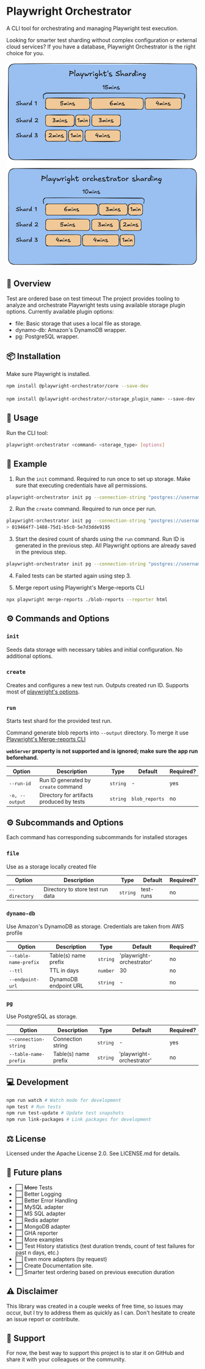 # Playwright Orchestrator

A CLI tool for orchestrating and managing Playwright test execution.

Looking for smarter test sharding without complex configuration or external cloud services? If you have a database, Playwright Orchestrator is the right choice for you.

![Timeline](assets/timeline.png)

## 🎯 Overview

Test are ordered base on test timeout
The project provides tooling to analyze and orchestrate Playwright tests using available storage plugin options. Currently available plugin options:

- file: Basic storage that uses a local file as storage.
- dynamo-db: Amazon's DynamoDB wrapper.
- pg: PostgreSQL wrapper.

## 📦 Installation

Make sure Playwright is installed.

```bash
npm install @playwright-orchestrator/core --save-dev

npm install @playwright-orchestrator/<storage_plugin_name> --save-dev
```

## 🚀 Usage

Run the CLI tool:

```bash
playwright-orchestrator <command> <storage_type> [options]
```

## 📝 Example

1. Run the `init` command. Required to run once to set up storage. Make sure that executing credentials have all permissions.

```bash
playwright-orchestrator init pg --connection-string "postgres://username:password@localhost:5432/postgres"
```

2. Run the `create` command. Required to run once per run.

```bash
playwright-orchestrator init pg --connection-string "postgres://username:password@localhost:5432/postgres" --workers 2
> 019464f7-1488-75d1-b5c0-5e7d3dde9195
```

3. Start the desired count of shards using the `run` command. Run ID is generated in the previous step. All Playwright options are already saved in the previous step.

```bash
playwright-orchestrator init pg --connection-string "postgres://username:password@localhost:5432/postgres" --run-id 019464f7-1488-75d1-b5c0-5e7d3dde9195
```

4. Failed tests can be started again using step 3.

5. Merge report using Playwright's Merge-reports CLI

```bash
npx playwright merge-reports ./blob-reports --reporter html
```

## ⚙️ Commands and Options

### `init`

Seeds data storage with necessary tables and initial configuration.
No additional options.

### `create`

Creates and configures a new test run. Outputs created run ID. Supports most of [playwright's options](https://playwright.dev/docs/test-cli#reference).

### `run`

Starts test shard for the provided test run.

Command generate blob reports into `--output` directory. To merge it use [Playwright's Merge-reports CLI](https://playwright.dev/docs/test-sharding#merge-reports-cli)

**`webServer` property is not supported and is ignored; make sure the app run beforehand.**

| Option         | Description                               | Type     | Default        | Required? |
| -------------- | ----------------------------------------- | -------- | -------------- | --------- |
| `--run-id`     | Run ID generated by `create` command      | `string` | -              | yes       |
| `-o, --output` | Directory for artifacts produced by tests | `string` | `blob_reports` | no        |

## ⚙️ Subcommands and Options

Each command has corresponding subcommands for installed storages

### `file`

Use as a storage locally created file

| Option        | Description                      | Type     | Default   | Required? |
| ------------- | -------------------------------- | -------- | --------- | --------- |
| `--directory` | Directory to store test run data | `string` | test-runs | no        |

### `dynamo-db`

Use Amazon's DynamoDB as storage. Credentials are taken from AWS profile

| Option                | Description           | Type     | Default                   | Required? |
| --------------------- | --------------------- | -------- | ------------------------- | --------- |
| `--table-name-prefix` | Table(s) name prefix  | `string` | 'playwright-orchestrator' | no        |
| `--ttl`               | TTL in days           | `number` | 30                        | no        |
| `--endpoint-url`      | DynamoDB endpoint URL | `string` | -                         | no        |

### `pg`

Use PostgreSQL as storage.

| Option                | Description          | Type     | Default                   | Required? |
| --------------------- | -------------------- | -------- | ------------------------- | --------- |
| `--connection-string` | Connection string    | `string` | -                         | yes       |
| `--table-name-prefix` | Table(s) name prefix | `string` | 'playwright-orchestrator' | no        |

## 💻 Development

```bash
npm run watch # Watch mode for development
npm test # Run tests
npm run test-update # Update test snapshots
npm run link-packages # Link packages for development
```

## ⚖️ License

Licensed under the Apache License 2.0. See LICENSE.md for details.

## 🔮 Future plans

- ⬜ ~~More~~ Tests
- ⬜ Better Logging
- ⬜ Better Error Handling
- ⬜ MySQL adapter
- ⬜ MS SQL adapter
- ⬜ Redis adapter
- ⬜ MongoDB adapter
- ⬜ GHA reporter
- ⬜ More examples
- ⬜ Test History statistics (test duration trends, count of test failures for past n days, etc.)
- ⬜ Even more adapters (by request)
- ⬜ Create Documentation site.
- ⬜ Smarter test ordering based on previous execution duration

## ⚠️ Disclaimer

This library was created in a couple weeks of free time, so issues may occur, but I try to address them as quickly as I can. Don't hesitate to create an issue report or contribute.

## 🤝 Support

For now, the best way to support this project is to star it on GitHub and share it with your colleagues or the community.
